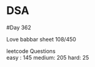 # DSA

#Day 362

Love babbar sheet
    108/450
    
leetcode Questions   
easy : 145
medium: 205
hard: 25

 
